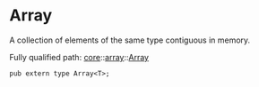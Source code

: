 # Array

A collection of elements of the same type contiguous in memory.

Fully qualified path: [core](./core.md)::[array](./core-array.md)::[Array](./core-array-Array.md)

<pre><code class="language-cairo">pub extern type Array&lt;T&gt;;</code></pre>

